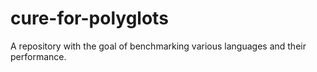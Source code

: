 # cure-for-polyglots
A repository with the goal of benchmarking various languages and their performance.
